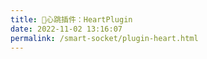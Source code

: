 ```yaml
---
title: 💓心跳插件：HeartPlugin
date: 2022-11-02 13:16:07
permalink: /smart-socket/plugin-heart.html
---
```

